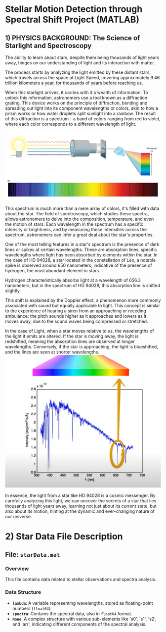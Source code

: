# Stellar Motion Detection through Spectral Shift Project (MATLAB)

## 1) PHYSICS BACKGROUND: The Science of Starlight and Spectroscopy

The ability to learn about stars, despite them being thousands of light years away, hinges on our understanding of light and its interaction with matter. 

The process starts by analyzing the light emitted by these distant stars, which travels across the space at Light Speed, covering approximately 9.46 trillion kilometers a year, for thousands of years before reaching us.

When this starlight arrives, it carries with it a wealth of information. To unlock this information, astronomers use a tool known as a diffraction grating. This device works on the principle of diffraction, bending and spreading out light into its component wavelengths or colors, akin to how a prism works or how water droplets split sunlight into a rainbow. The result of this diffraction is a spectrum - a band of colors ranging from red to violet, where each color corresponds to a different wavelength of light.

![Diffraction of light through a grating](spectroscopy.jpg)

This spectrum is much more than a mere array of colors, it's filled with data about the star. The field of spectroscopy, which studies these spectra, allows astronomers to delve into the composition, temperature, and even the motion of stars. Each wavelength in the spectrum has a specific intensity or brightness, and by measuring these intensities across the spectrum, astronomers can infer a great deal about the star's properties.

One of the most telling features in a star's spectrum is the presence of dark lines or spikes at certain wavelengths. These are absorption lines, specific wavelengths where light has been absorbed by elements within the star. In the case of HD 94028, a star located in the constellation of Leo, a notable spike is observed around 650 nanometers, indicative of the presence of hydrogen, the most abundant element in stars. 

Hydrogen characteristically absorbs light at a wavelength of 656.3 nanometers, but in the spectrum of HD 94028, this absorption line is shifted slightly.

This shift is explained by the Doppler effect, a phenomenon more commonly associated with sound but equally applicable to light. This concept is similar to the experience of hearing a siren from an approaching or receding ambulance: the pitch sounds higher as it approaches and lowers as it moves away, due to the sound waves being compressed or stretched.

In the case of Light, when a star moves relative to us, the wavelengths of the light it emits are altered. If the star is moving away, the light is redshifted, meaning the absorption lines are observed at longer wavelengths. Conversely, if the star is approaching, the light is blueshifted, and the lines are seen at shorter wavelengths. 
![Star spectrum and wavelength analysis](/star_wavelenght.png)

In essence, the light from a star like HD 94028 is a cosmic messenger. By carefully analyzing this light, we can uncover the secrets of a star that lies thousands of light years away, learning not just about its current state, but also about its motion, hinting at the dynamic and ever-changing nature of our universe.



# 2) Star Data File Description

## File: `starData.mat`

### Overview
This file contains data related to stellar observations and spectra analysis.

### Data Structure
- **`lambda`**: A variable representing wavelengths, stored as floating-point numbers (`float64`).
- **`spectra`**: Contains the spectral data, also in `float64` format.
- **`None`**: A complex structure with various sub-elements like 's0', 's1', 's2', and 'arr', indicating different components of the spectral analysis.









